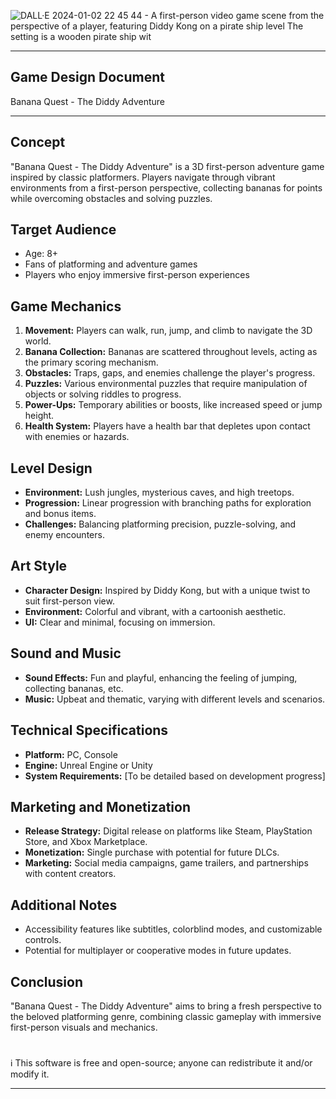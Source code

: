 
![DALL·E 2024-01-02 22 45 44 - A first-person video game scene from the perspective of a player, featuring Diddy Kong on a pirate ship level  The setting is a wooden pirate ship wit](https://github.com/sourceduty/Diddy_Kong/assets/123030236/7cec8ef5-54b6-4793-b9e6-30b5142ab89a)
***

## Game Design Document 

Banana Quest - The Diddy Adventure

***

## Concept
"Banana Quest - The Diddy Adventure" is a 3D first-person adventure game inspired by classic platformers. Players navigate through vibrant environments from a first-person perspective, collecting bananas for points while overcoming obstacles and solving puzzles.

## Target Audience
- Age: 8+
- Fans of platforming and adventure games
- Players who enjoy immersive first-person experiences

## Game Mechanics
1. **Movement:** Players can walk, run, jump, and climb to navigate the 3D world.
2. **Banana Collection:** Bananas are scattered throughout levels, acting as the primary scoring mechanism.
3. **Obstacles:** Traps, gaps, and enemies challenge the player's progress.
4. **Puzzles:** Various environmental puzzles that require manipulation of objects or solving riddles to progress.
5. **Power-Ups:** Temporary abilities or boosts, like increased speed or jump height.
6. **Health System:** Players have a health bar that depletes upon contact with enemies or hazards.

## Level Design
- **Environment:** Lush jungles, mysterious caves, and high treetops.
- **Progression:** Linear progression with branching paths for exploration and bonus items.
- **Challenges:** Balancing platforming precision, puzzle-solving, and enemy encounters.

## Art Style
- **Character Design:** Inspired by Diddy Kong, but with a unique twist to suit first-person view.
- **Environment:** Colorful and vibrant, with a cartoonish aesthetic.
- **UI:** Clear and minimal, focusing on immersion.

## Sound and Music
- **Sound Effects:** Fun and playful, enhancing the feeling of jumping, collecting bananas, etc.
- **Music:** Upbeat and thematic, varying with different levels and scenarios.

## Technical Specifications
- **Platform:** PC, Console
- **Engine:** Unreal Engine or Unity
- **System Requirements:** [To be detailed based on development progress]

## Marketing and Monetization
- **Release Strategy:** Digital release on platforms like Steam, PlayStation Store, and Xbox Marketplace.
- **Monetization:** Single purchase with potential for future DLCs.
- **Marketing:** Social media campaigns, game trailers, and partnerships with content creators.

## Additional Notes
- Accessibility features like subtitles, colorblind modes, and customizable controls.
- Potential for multiplayer or cooperative modes in future updates.

## Conclusion
"Banana Quest - The Diddy Adventure" aims to bring a fresh perspective to the beloved platforming genre, combining classic gameplay with immersive first-person visuals and mechanics.

#
ℹ️ This software is free and open-source; anyone can redistribute it and/or modify it.
***
